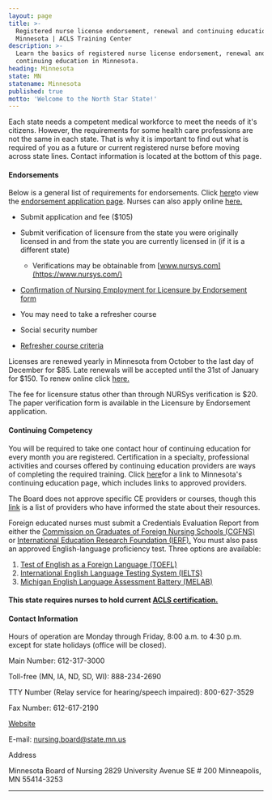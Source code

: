 ```yaml
---
layout: page
title: >-
  Registered nurse license endorsement, renewal and continuing education in
  Minnesota | ACLS Training Center
description: >-
  Learn the basics of registered nurse license endorsement, renewal and
  continuing education in Minnesota.
heading: Minnesota
state: MN
statename: Minnesota
published: true
motto: 'Welcome to the North Star State!'
---
```


Each state needs a competent medical workforce to meet the needs of it's
citizens. However, the requirements for some health care professions are
not the same in each state. That is why it is important to find out what
is required of you as a future or current registered nurse before moving
across state lines. Contact information is located at the bottom of this
page.

#### Endorsements

Below is a general list of requirements for endorsements. Click
[here](https://mbn.hlb.state.mn.us/%20)to view the [endorsement
application
page](https://mn.gov/boards/nursing/licensure/apply-for-a-license/apply-by-endorsement.jsp).
Nurses can also apply online [here.](https://mbn.hlb.state.mn.us/)

-   Submit application and fee (\$105)

-   Submit verification of licensure from the state you were originally
    licensed in and from the state you are currently licensed in (if it
    is a different state)

    -   Verifications may be obtainable from
        [www.nursys.com](https://www.nursys.com/)

-   [Confirmation of Nursing Employment for Licensure by Endorsement
    form](https://mn.gov/boards/assets/Conf_Emp_Endorse_5-19_tcm21-37443.pdf)

-   You may need to take a refresher course

-   Social security number

-   [Refresher course
    criteria](https://mn.gov/boards/nursing/education/education-refresher-course-criteria/)

Licenses are renewed yearly in Minnesota from October to the last day of
December for \$85. Late renewals will be accepted until the 31st of
January for \$150. To renew online click
[here.](https://mn.gov/boards/nursing/licensure/license-renewal/renew-license.jsp)

The fee for licensure status other than through NURSys verification is
\$20. The paper verification form is available in the Licensure by
Endorsement application.

#### Continuing Competency

You will be required to take one contact hour of continuing education
for every month you are registered. Certification in a specialty,
professional activities and courses offered by continuing education
providers are ways of completing the required training. Click
[here](https://mn.gov/boards/nursing/licensure/continuing-ed/)for a link
to Minnesota's continuing education page, which includes links to
approved providers.

The Board does not approve specific CE providers or courses, though this
[link](https://mn.gov/boards/nursing/licensure/continuing-ed/continuing-ed-courses.jsp)
is a list of providers who have informed the state about their
resources.

Foreign educated nurses must submit a Credentials Evaluation Report from
either the [Commission on Graduates of Foreign Nursing Schools
(CGFNS)](https://www.cgfns.org/) or [International Education Research
Foundation (IERF).](https://www.ierf.org/) You must also pass an
approved English-language proficiency test. Three options are available:

1.  [Test of English as a Foreign Language
    (TOEFL)](https://www.ets.org/)
2.  [International English Language Testing System
    (IELTS)](https://www.ielts.org/)
3.  [Michigan English Language Assessment Battery
    (MELAB)](https://www.cambridgemichigan.org/)

#### This state requires nurses to hold current [ACLS certification.](https://www.acls.net/minnesota-acls-pals-bls.htm)

#### Contact Information

Hours of operation are Monday through Friday, 8:00 a.m. to 4:30 p.m.
except for state holidays (office will be closed).

Main Number: 612-317-3000

Toll-free (MN, IA, ND, SD, WI): 888-234-2690

TTY Number (Relay service for hearing/speech impaired): 800-627-3529

Fax Number: 612-617-2190

[Website](https://mn.gov/health-licensing-boards/nursing/)

E-mail:
[nursing.board@state.mn.us](mailto:nursing.board@state.mn.us?subject=Licensure%20by%20endorsement&body=Hi%2C%0A%0AI%20was%20on%20the%20ACLS%20Training%20Center%20website%20RNMobility.com%20and%20read%20that%20I%20can%20send%20my%20questions%20about%20licensure%20by%20endorsement%20here.)

Address

Minnesota Board of Nursing
2829 University Avenue SE \# 200
Minneapolis, MN 55414-3253

* * * * *
